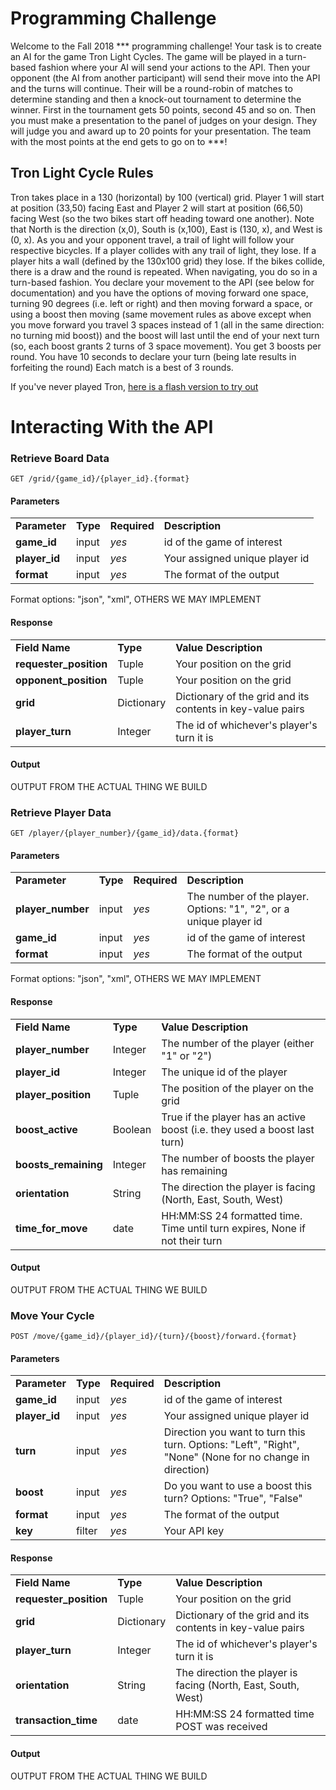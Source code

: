 # Programming Challenge

Welcome to the Fall 2018 *** programming challenge! Your task is to create an AI for the
game Tron Light Cycles. The game will be played in a turn-based fashion where your AI
will send your actions to the API. Then your opponent (the AI from another participant)
will send their move into the API and the turns will continue. Their will be a round-robin
of matches to determine standing and then a knock-out tournament to determine the winner.
First in the tournament gets 50 points, second 45 and so on. Then you must make a presentation
to the panel of judges on your design. They will judge you and award up to 20 points for your 
presentation. The team with the most points at the end gets to go on to ***!

## Tron Light Cycle Rules

Tron takes place in a 130 (horizontal) by 100 (vertical) grid. Player 1 will start at position
(33,50) facing East and Player 2 will start at position (66,50) facing West (so the two bikes
start off heading toward one another). Note that North is the direction (x,0), South is (x,100),
East is (130, x), and West is (0, x). As you and your opponent travel, a trail of light will
follow your respective bicycles. If a player collides with any trail of light, they lose. If a
player hits a wall (defined by the 130x100 grid) they lose. If the bikes collide, there is a draw
and the round is repeated. When navigating, you do so in a turn-based fashion. You declare your 
movement to the API (see below for documentation) and you have the options of moving forward one space,
turning 90 degrees (i.e. left or right) and then moving forward a space, or using a boost then moving
(same movement rules as above except when you move forward you travel 3 spaces instead of 1 (all in the
same direction: no turning mid boost)) and the boost will last until the end of your next turn
(so, each boost grants 2 turns of 3 space movement). You get 3 boosts per round. You have 10 seconds
to declare your turn (being late results in forfeiting the round) Each match is a best of 3 rounds.

If you've never played Tron, [here is a flash version to try out](https://www.thepcmanwebsite.com/media/flash_tron/)

# Interacting With the API

### Retrieve Board Data

```
GET /grid/{game_id}/{player_id}.{format}
```

#### Parameters

<table>
  <tr>
    <td><b>Parameter</b></td>
    <td><b>Type</b></td>
    <td><b><b>Required</b></b></td>
    <td><b>Description</b></td>
  </tr>
  <tr>
    <td><b>game_id</b></td>
    <td>input</td>
    <td><i>yes</i></td>
    <td>id of the game of interest</td>
  </tr>
  <tr>
    <td><b>player_id</b></td>
    <td>input</td>
    <td><i>yes</i></td>
    <td>Your assigned unique player id</td>
  </tr>
  <tr>
    <td><b>format</b></td>
    <td>input</td>
    <td><i>yes</i></td>
    <td>The format of the output</td>
  </tr>
</table>

Format options: "json", "xml", OTHERS WE MAY IMPLEMENT

#### Response

<table>
  <tr>
    <td><b>Field Name</b></td>
    <td><b>Type</b></td>
    <td><b>Value Description</b></td>
  </tr>
  <tr>
  	<td><b>requester_position</b></td>
	<td>Tuple</td>
	<td>Your position on the grid</td>
  </tr>
  <tr>
  	<td><b>opponent_position</b></td>
	<td>Tuple</td>
	<td>Your position on the grid</td>
  </tr>
  <tr>
  	<td><b>grid</b></td>
	<td>Dictionary</td>
	<td>Dictionary of the grid and its contents in key-value pairs</td>
  </tr>
  <tr>
  	<td><b>player_turn</b></td>
	<td>Integer</td>
	<td>The id of whichever's player's turn it is</td>
  </tr>
</table>

#### Output
OUTPUT FROM THE ACTUAL THING WE BUILD

### Retrieve Player Data

```
GET /player/{player_number}/{game_id}/data.{format}
```

#### Parameters

<table>
  <tr>
    <td><b>Parameter</b></td>
    <td><b>Type</b></td>
    <td><b><b>Required</b></b></td>
    <td><b>Description</b></td>
  </tr>
  <tr>
    <td><b>player_number</b></td>
    <td>input</td>
    <td><i>yes</i></td>
    <td>The number of the player. Options: "1", "2", or a unique player id</td>
  </tr>
  <tr>
    <td><b>game_id</b></td>
    <td>input</td>
    <td><i>yes</i></td>
    <td>id of the game of interest</td>
  </tr>
  <tr>
    <td><b>format</b></td>
    <td>input</td>
    <td><i>yes</i></td>
    <td>The format of the output</td>
  </tr>
</table>

Format options: "json", "xml", OTHERS WE MAY IMPLEMENT

#### Response

<table>
  <tr>
    <td><b>Field Name</b></td>
    <td><b>Type</b></td>
    <td><b>Value Description</b></td>
  </tr>
  <tr>
  	<td><b>player_number</b></td>
	<td>Integer</td>
	<td>The number of the player (either "1" or "2")</td>
  </tr>
  <tr>
  	<td><b>player_id</b></td>
	<td>Integer</td>
	<td>The unique id of the player</td>
  </tr>
  <tr>
  	<td><b>player_position</b></td>
	<td>Tuple</td>
	<td>The position of the player on the grid</td>
  </tr>
  <tr>
  	<td><b>boost_active</b></td>
	<td>Boolean</td>
	<td>True if the player has an active boost (i.e. they used a boost last turn)</td>
  </tr>
  <tr>
  	<td><b>boosts_remaining</b></td>
	<td>Integer</td>
	<td>The number of boosts the player has remaining</td>
  </tr>
  <tr>
  	<td><b>orientation</b></td>
	<td>String</td>
	<td>The direction the player is facing (North, East, South, West)</td>
  </tr>
  <tr>
    <td><b>time_for_move</b></td>
    <td>date</td>
    <td>HH:MM:SS 24 formatted time. Time until turn expires, None if not their turn</td>
  </tr>
</table>

#### Output
OUTPUT FROM THE ACTUAL THING WE BUILD

### Move Your Cycle

```
POST /move/{game_id}/{player_id}/{turn}/{boost}/forward.{format}
```

#### Parameters

<table>
  <tr>
    <td><b>Parameter</b></td>
    <td><b>Type</b></td>
    <td><b><b>Required</b></b></td>
    <td><b>Description</b></td>
  </tr>
  <tr>
    <td><b>game_id</b></td>
    <td>input</td>
    <td><i>yes</i></td>
    <td>id of the game of interest</td>
  </tr>
  <tr>
    <td><b>player_id</b></td>
    <td>input</td>
    <td><i>yes</i></td>
    <td>Your assigned unique player id</td>
  </tr>
  <tr>
    <td><b>turn</b></td>
    <td>input</td>
    <td><i>yes</i></td>
    <td>Direction you want to turn this turn. Options: "Left", "Right", "None" (None for no change in direction)</td>
  </tr>
  <tr>
    <td><b>boost</b></td>
    <td>input</td>
    <td><i>yes</i></td>
    <td>Do you want to use a boost this turn? Options: "True", "False"</td>
  </tr>
  <tr>
    <td><b>format</b></td>
    <td>input</td>
    <td><i>yes</i></td>
    <td>The format of the output</td>
  </tr>
  <tr>
    <td><b>key</b></td>
    <td>filter</td>
    <td><i>yes</i></td>
    <td>Your API key</td>
  </tr>
</table>

#### Response

<table>
  <tr>
    <td><b>Field Name</b></td>
    <td><b>Type</b></td>
    <td><b>Value Description</b></td>
  </tr>
  <tr>
  	<td><b>requester_position</b></td>
	<td>Tuple</td>
	<td>Your position on the grid</td>
  </tr>
  <tr>
  	<td><b>grid</b></td>
	<td>Dictionary</td>
	<td>Dictionary of the grid and its contents in key-value pairs</td>
  </tr>
  <tr>
  	<td><b>player_turn</b></td>
	<td>Integer</td>
	<td>The id of whichever's player's turn it is</td>
  </tr>
  <tr>
  	<td><b>orientation</b></td>
	<td>String</td>
	<td>The direction the player is facing (North, East, South, West)</td>
  </tr>
  <tr>
    <td><b>transaction_time</b></td>
    <td>date</td>
    <td>HH:MM:SS 24 formatted time POST was received</td>
  </tr>
</table>

#### Output
OUTPUT FROM THE ACTUAL THING WE BUILD
